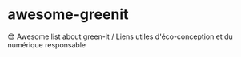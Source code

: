 # awesome-greenit
😎 Awesome list about green-it / Liens utiles d'éco-conception et du numérique responsable
